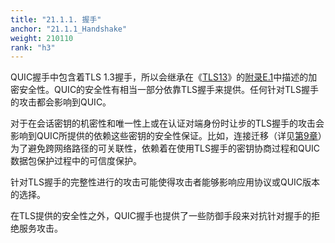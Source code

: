 ```yaml
---
title: "21.1.1. 握手"
anchor: "21.1.1_Handshake"
weight: 210110
rank: "h3"
---
```


QUIC握手中包含着TLS 1.3握手，所以会继承在《[TLS13](https://www.rfc-editor.org/info/rfc8446)》的[附录E.1](https://www.rfc-editor.org/rfc/rfc8446.html#appendix-E.1)中描述的加密安全性。QUIC的安全性有相当一部分依靠TLS握手来提供。任何针对TLS握手的攻击都会影响到QUIC。

对于在会话密钥的机密性和唯一性上或在认证对端身份时让步的TLS握手的攻击会影响到QUIC所提供的依赖这些密钥的安全性保证。比如，连接迁移（详见[第9章](#9_Connection_Migration)）为了避免跨网络路径的可关联性，依赖着在使用TLS握手的密钥协商过程和QUIC数据包保护过程中的可信度保护。

针对TLS握手的完整性进行的攻击可能使得攻击者能够影响应用协议或QUIC版本的选择。

在TLS提供的安全性之外，QUIC握手也提供了一些防御手段来对抗针对握手的拒绝服务攻击。
